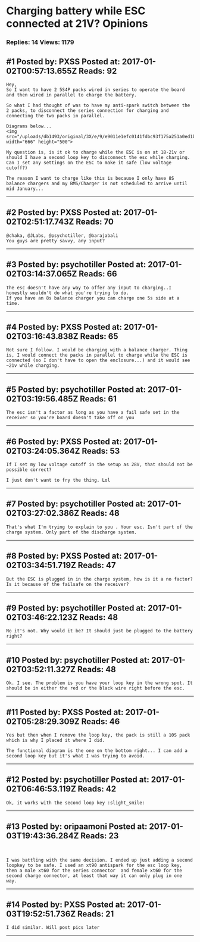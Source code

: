 # Charging battery while ESC connected at 21V? Opinions

### Replies: 14 Views: 1179

## \#1 Posted by: PXSS Posted at: 2017-01-02T00:57:13.655Z Reads: 92

```
Hey,
So I want to have 2 5S4P packs wired in series to operate the board and then wired in parallel to charge the battery.

So what I had thought of was to have my anti-spark switch between the 2 packs, to disconnect the series connection for charging and connecting the two packs in parallel.

Diagrams below...
<img src="/uploads/db1493/original/3X/e/9/e9011e1efc0141fdbc93f175a251a0ed1b0de0a4.JPG" width="666" height="500">

My question is, is it ok to charge while the ESC is on at 18-21v or should I have a second loop key to disconnect the esc while charging. Can I set any settings on the ESC to make it safe (low voltage cutoff?)

The reason I want to charge like this is because I only have 8S balance chargers and my BMS/Charger is not scheduled to arrive until mid January...
```

---
## \#2 Posted by: PXSS Posted at: 2017-01-02T02:51:17.743Z Reads: 70

```
@chaka, @JLabs, @psychotiller, @barajabali 
You guys are pretty savvy, any input?
```

---
## \#3 Posted by: psychotiller Posted at: 2017-01-02T03:14:37.065Z Reads: 66

```
The esc doesn't have any way to offer any input to charging..I honestly wouldn't do what you're trying to do.
If you have an 8s balance charger you can charge one 5s side at a time.
```

---
## \#4 Posted by: PXSS Posted at: 2017-01-02T03:16:43.838Z Reads: 65

```
Not sure I follow. I would be charging with a balance charger. Thing is, I would connect the packs in parallel to charge while the ESC is connected (so I don't have to open the enclosure...) and it would see ~21v while charging.
```

---
## \#5 Posted by: psychotiller Posted at: 2017-01-02T03:19:56.485Z Reads: 61

```
The esc isn't a factor as long as you have a fail safe set in the receiver so you're board doesn't take off on you
```

---
## \#6 Posted by: PXSS Posted at: 2017-01-02T03:24:05.364Z Reads: 53

```
If I set my low voltage cutoff in the setup as 28V, that should not be possible correct? 

I just don't want to fry the thing. Lol
```

---
## \#7 Posted by: psychotiller Posted at: 2017-01-02T03:27:02.386Z Reads: 48

```
That's what I'm trying to explain to you . Your esc. Isn't part of the charge system. Only part of the discharge system.
```

---
## \#8 Posted by: PXSS Posted at: 2017-01-02T03:34:51.719Z Reads: 47

```
But the ESC is plugged in in the charge system, how is it a no factor? Is it because of the failsafe on the receiver?
```

---
## \#9 Posted by: psychotiller Posted at: 2017-01-02T03:46:22.123Z Reads: 48

```
No it's not. Why would it be? It should just be plugged to the battery right?
```

---
## \#10 Posted by: psychotiller Posted at: 2017-01-02T03:52:11.327Z Reads: 48

```
Ok. I see. The problem is you have your loop key in the wrong spot. It should be in either the red or the black wire right before the esc.
```

---
## \#11 Posted by: PXSS Posted at: 2017-01-02T05:28:29.309Z Reads: 46

```
Yes but then when I remove the loop key, the pack is still a 10S pack which is why I placed it where I did. 

The functional diagram is the one on the bottom right... I can add a second loop key but it's what I was trying to avoid.
```

---
## \#12 Posted by: psychotiller Posted at: 2017-01-02T06:46:53.119Z Reads: 42

```
Ok, it works with the second loop key :slight_smile:
```

---
## \#13 Posted by: oripaamoni Posted at: 2017-01-03T19:43:36.284Z Reads: 23

```


I was battling with the same decision. I ended up just adding a second loopkey to be safe. I used an xt90 antispark for the esc loop key, then a male xt60 for the series connector  and female xt60 for the second charge connector, at least that way it can only plug in one way.
```

---
## \#14 Posted by: PXSS Posted at: 2017-01-03T19:52:51.736Z Reads: 21

```
I did similar. Will post pics later
```

---
